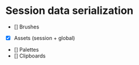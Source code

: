 # Session data serialization
- [] Brushes
- [x] Assets (session + global)
- [] Palettes
- [] Clipboards